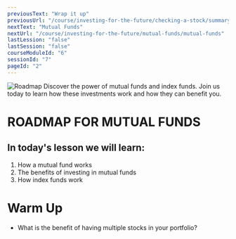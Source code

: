 ```yaml
---
previousText: "Wrap it up"
previousUrl: "/course/investing-for-the-future/checking-a-stock/summary"
nextText: "Mutual Funds"
nextUrl: "/course/investing-for-the-future/mutual-funds/mutual-funds"
lastLession: "false"
lastSession: "false"
courseModuleId: "6"
sessionId: "7"
pageId: "2"
---
```



![Roadmap](/assets/img/roadmap.png)
<sparkle-character-intro class="shift-up-overlap" position="right" character="yuna">
Discover the power of mutual funds and index funds. Join us today to learn how these investments work and how they can benefit you.</sparkle-character-intro>

# ROADMAP FOR MUTUAL FUNDS
## In today's lesson we will learn:
1. How a mutual fund works
2. The benefits of investing in mutual funds
3. How index funds work

# Warm Up
- What is the benefit of having multiple stocks in your portfolio?

